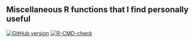 ## Miscellaneous R functions that I find personally useful

<!-- badges: start -->
[![GitHub version](https://img.shields.io/static/v1?label=GitHub&message=2.17.0&color=blue&logo=github)](https://github.com/pbreheny/breheny)
[![R-CMD-check](https://github.com/pbreheny/breheny/workflows/R-CMD-check/badge.svg)](https://github.com/pbreheny/breheny/actions)
<!-- badges: end -->
